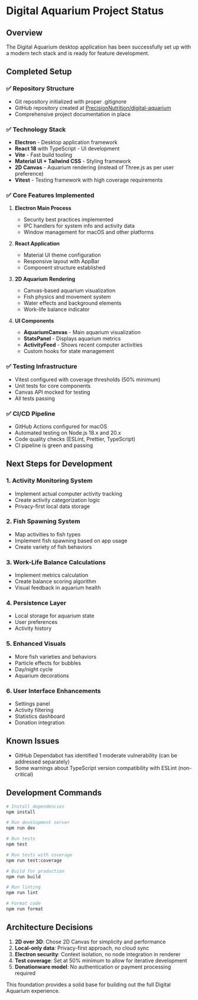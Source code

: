 # Digital Aquarium Project Status

## Overview
The Digital Aquarium desktop application has been successfully set up with a modern tech stack and is ready for feature development.

## Completed Setup

### ✅ Repository Structure
- Git repository initialized with proper .gitignore
- GitHub repository created at [PrecisionNutrition/digital-aquarium](https://github.com/PrecisionNutrition/digital-aquarium)
- Comprehensive project documentation in place

### ✅ Technology Stack
- **Electron** - Desktop application framework
- **React 18** with TypeScript - UI development
- **Vite** - Fast build tooling
- **Material UI + Tailwind CSS** - Styling framework
- **2D Canvas** - Aquarium rendering (instead of Three.js as per user preference)
- **Vitest** - Testing framework with high coverage requirements

### ✅ Core Features Implemented
1. **Electron Main Process**
   - Security best practices implemented
   - IPC handlers for system info and activity data
   - Window management for macOS and other platforms

2. **React Application**
   - Material UI theme configuration
   - Responsive layout with AppBar
   - Component structure established

3. **2D Aquarium Rendering**
   - Canvas-based aquarium visualization
   - Fish physics and movement system
   - Water effects and background elements
   - Work-life balance indicator

4. **UI Components**
   - **AquariumCanvas** - Main aquarium visualization
   - **StatsPanel** - Displays aquarium metrics
   - **ActivityFeed** - Shows recent computer activities
   - Custom hooks for state management

### ✅ Testing Infrastructure
- Vitest configured with coverage thresholds (50% minimum)
- Unit tests for core components
- Canvas API mocked for testing
- All tests passing

### ✅ CI/CD Pipeline
- GitHub Actions configured for macOS
- Automated testing on Node.js 18.x and 20.x
- Code quality checks (ESLint, Prettier, TypeScript)
- CI pipeline is green and passing

## Next Steps for Development

### 1. Activity Monitoring System
- Implement actual computer activity tracking
- Create activity categorization logic
- Privacy-first local data storage

### 2. Fish Spawning System
- Map activities to fish types
- Implement fish spawning based on app usage
- Create variety of fish behaviors

### 3. Work-Life Balance Calculations
- Implement metrics calculation
- Create balance scoring algorithm
- Visual feedback in aquarium health

### 4. Persistence Layer
- Local storage for aquarium state
- User preferences
- Activity history

### 5. Enhanced Visuals
- More fish varieties and behaviors
- Particle effects for bubbles
- Day/night cycle
- Aquarium decorations

### 6. User Interface Enhancements
- Settings panel
- Activity filtering
- Statistics dashboard
- Donation integration

## Known Issues
- GitHub Dependabot has identified 1 moderate vulnerability (can be addressed separately)
- Some warnings about TypeScript version compatibility with ESLint (non-critical)

## Development Commands
```bash
# Install dependencies
npm install

# Run development server
npm run dev

# Run tests
npm test

# Run tests with coverage
npm run test:coverage

# Build for production
npm run build

# Run linting
npm run lint

# Format code
npm run format
```

## Architecture Decisions
1. **2D over 3D**: Chose 2D Canvas for simplicity and performance
2. **Local-only data**: Privacy-first approach, no cloud sync
3. **Electron security**: Context isolation, no node integration in renderer
4. **Test coverage**: Set at 50% minimum to allow for iterative development
5. **Donationware model**: No authentication or payment processing required

This foundation provides a solid base for building out the full Digital Aquarium experience.
